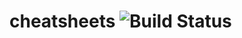 # cheatsheets ![Build Status](https://github.com/diehlpkteaching/cheatsheets/workflows/Build%20with%20lualatex/badge.svg)
